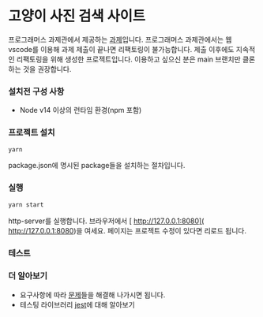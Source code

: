 # 고양이 사진 검색 사이트
프로그래머스 과제관에서 제공하는 [과제](https://programmers.co.kr/skill_check_assignments/4#_=_)입니다. 프로그래머스 과제관에서는 웹 vscode를 이용해 과제 제출이 끝나면 리팩토링이 불가능합니다. 제출 이후에도 지속적인 리팩토링을 위해 생성한 프로젝트입니다. 이용하고 싶으신 분은 main 브랜치만 클론하는 것을 권장합니다.

### 설치전 구성 사항
- Node v14 이상의 런타임 환경(npm 포함)

### 프로젝트 설치
```bash
yarn
```
package.json에 명시된 package들을 설치하는 절차입니다.

### 실행
```bash
yarn start
```
http-server를 실행합니다. 브라우저에서 [ http://127.0.0.1:8080]( http://127.0.0.1:8080)을 여세요. 페이지는 프로젝트 수정이 있다면 리로드 됩니다.

### 테스트

### 더 알아보기
- 요구사항에 따라 [문제](https://github.com/cockyb/search-cat-photos/blob/master/requirements.md)들을 해결해 나가시면 됩니다.
- 테스팅 라이브러리 [jest](https://jestjs.io/)에 대해 알아보기
